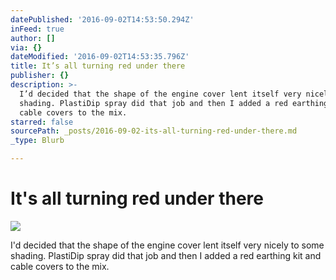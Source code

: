 ```yaml
---
datePublished: '2016-09-02T14:53:50.294Z'
inFeed: true
author: []
via: {}
dateModified: '2016-09-02T14:53:35.796Z'
title: It’s all turning red under there
publisher: {}
description: >-
  I’d decided that the shape of the engine cover lent itself very nicely to some
  shading. PlastiDip spray did that job and then I added a red earthing kit and
  cable covers to the mix.
starred: false
sourcePath: _posts/2016-09-02-its-all-turning-red-under-there.md
_type: Blurb

---
```

# It's all turning red under there
![](https://the-grid-user-content.s3-us-west-2.amazonaws.com/684b2c45-db13-4219-869b-b55e246541b5.jpg)

I'd decided that the shape of the engine cover lent itself very nicely to some shading. PlastiDip spray did that job and then I added a red earthing kit and cable covers to the mix.